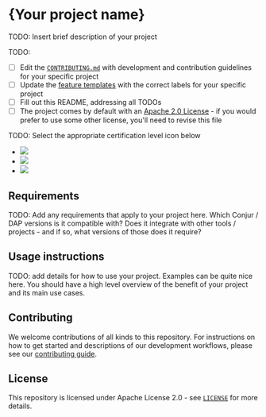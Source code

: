 # {Your project name}
TODO: Insert brief description of your project

TODO:
- [ ] Edit the [`CONTRIBUTING.md`](./CONTRIBUTING.md) with development and contribution
  guidelines for your specific project
- [ ] Update the [feature templates](./.github/ISSUE_TEMPLATE/) with the correct labels
  for your specific project
- [ ] Fill out this README, addressing all TODOs
- [ ] The project comes by default with an [Apache 2.0 License](./LICENSE) - if you would
  prefer to use some other license, you'll need to revise this file

TODO: Select the appropriate certification level icon below
- ![](https://img.shields.io/badge/Certification%20Level-Certified-6C757D?link=https://github.com/cyberark/community/blob/master/Conjur/conventions/certification-levels.md)
- ![](https://img.shields.io/badge/Certification%20Level-Trusted-007BFF?link=https://github.com/cyberark/community/blob/master/Conjur/conventions/certification-levels.md)
- ![](https://img.shields.io/badge/Certification%20Level-Community-28A745?link=https://github.com/cyberark/community/blob/master/Conjur/conventions/certification-levels.md)

## Requirements

TODO: Add any requirements that apply to your project here. Which Conjur / DAP versions is it
compatible with? Does it integrate with other tools / projects - and if so, what versions of those
does it require?

## Usage instructions

TODO: add details for how to use your project. Examples can be quite nice here. You should have
a high level overview of the benefit of your project and its main use cases.

## Contributing

We welcome contributions of all kinds to this repository. For instructions on how to get started and descriptions
of our development workflows, please see our [contributing guide](https://github.com/cyberark/conjur-api-go/blob/master/CONTRIBUTING.md).

## License

This repository is licensed under Apache License 2.0 - see [`LICENSE`](LICENSE) for more details.
